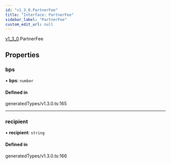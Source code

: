 ```yaml
---
id: "v1_3_0.PartnerFee"
title: "Interface: PartnerFee"
sidebar_label: "PartnerFee"
custom_edit_url: null
---
```


[v1\_3\_0](../namespaces/v1_3_0.md).PartnerFee

## Properties

### bps

• **bps**: `number`

#### Defined in

generatedTypes/v1.3.0.ts:165

___

### recipient

• **recipient**: `string`

#### Defined in

generatedTypes/v1.3.0.ts:166
